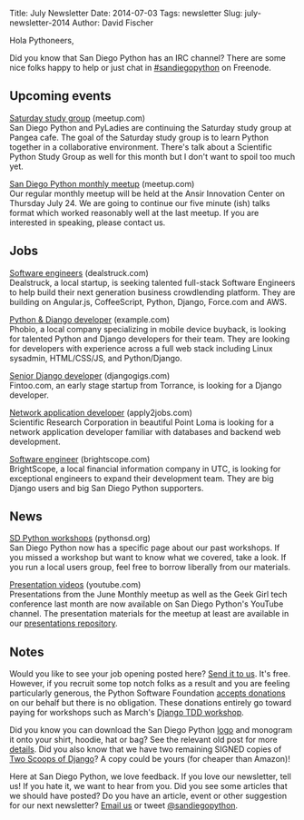 Title: July Newsletter
Date: 2014-07-03
Tags: newsletter
Slug: july-newsletter-2014
Author: David Fischer


Hola Pythoneers,

Did you know that San Diego Python has an IRC channel? There are some nice
folks happy to help or just chat in [#sandiegopython][irc] on Freenode.

[irc]: irc://irc.freenode.net/sandiegopython


Upcoming events
---------------


[Saturday study group][saturday-meetup] (meetup.com) <br />
San Diego Python and PyLadies are continuing the Saturday study group at
Pangea cafe. The goal of the Saturday study group is to learn Python together
in a collaborative environment. There's talk about a Scientific Python Study
Group as well for this month but I don't want to spoil too much yet.

[saturday-meetup]: http://www.meetup.com/pythonsd/events/190838302/


[San Diego Python monthly meetup][monthly-meetup] (meetup.com) <br />
Our regular monthly meetup will be held at the Ansir Innovation Center on
Thursday July 24. We are going to continue our five minute (ish) talks format
which worked reasonably well at the last meetup. If you are interested in
speaking, please contact us.

[monthly-meetup]: http://www.meetup.com/pythonsd/events/192804602/


Jobs
----

[Software engineers][dealstruck] (dealstruck.com) <br />
Dealstruck, a local startup, is seeking talented full-stack Software Engineers
to help build their next generation business crowdlending platform. They are
building on Angular.js, CoffeeScript, Python, Django, Force.com and AWS.

[dealstruck]: https://www.dealstruck.com/


[Python & Django developer][python-django] (example.com) <br />
Phobio, a local company specializing in mobile device buyback, is looking for
talented Python and Django developers for their team. They are looking for
developers with experience across a full web stack including Linux sysadmin,
HTML/CSS/JS, and Python/Django.

[python-django]: http://example.com


[Senior Django developer][sr-django] (djangogigs.com) <br />
Fintoo.com, an early stage startup from Torrance, is looking for a Django
developer.

[sr-django]: https://djangogigs.com/gigs/1603/


[Network application developer][netapp-developer] (apply2jobs.com) <br />
Scientific Research Corporation in beautiful Point Loma is looking for a
network application developer familiar with databases and backend web
development.

[netapp-developer]: https://www2.apply2jobs.com/scires/ProfExt/index.cfm?fuseaction=mExternal.showJob&RID=5476&CurrentPage=1


[Software engineer][software-engineer] (brightscope.com) <br />
BrightScope, a local financial information company in UTC, is looking for
exceptional engineers to expand their development team. They are big Django
users and big San Diego Python supporters.

[software-engineer]: http://www.brightscope.com/about/careers/#job_Full_Stack_Developer


News
----

[SD Python workshops][sd-python-workshops] (pythonsd.org) <br />
San Diego Python now has a specific page about our past workshops. If you
missed a workshop but want to know what we covered, take a look. If you run
a local users group, feel free to borrow liberally from our materials.

[sd-python-workshops]: http://pythonsd.org/pages/workshops.html


[Presentation videos][presentation-videos] (youtube.com) <br />
Presentations from the June Monthly meetup as well as the Geek Girl tech
conference last month are now available on San Diego Python's YouTube channel.
The presentation materials for the meetup at least are available in our
[presentations repository][presentations].

[presentation-videos]: https://www.youtube.com/channel/UCXU-oZwaHnoYUhja_yrrrGg
[presentations]: https://github.com/pythonsd/presentations


Notes
-----


Would you like to see your job opening posted here? [Send it to us][send-it].
It's free. However, if you recruit some top notch folks as a result and you
are feeling particularly generous, the Python Software Foundation
[accepts donations][accepts-donations] on our behalf but there is no
obligation. These donations entirely go toward paying for workshops such as
March's [Django TDD workshop][django-workshop].

[send-it]: mailto:sandiegopython@gmail.com
[accepts-donations]: https://psfmember.org/civicrm/contribute/transact?reset=1&id=9
[django-workshop]: http://www.meetup.com/pythonsd/events/164679962/


Did you know you can download the San Diego Python [logo][logo] and monogram
it onto your shirt, hoodie, hat or bag? See the relevant old post for more
[details][details]. Did you also know that we have two remaining SIGNED copies
of [Two Scoops of Django][two-scoops]? A copy could be yours (for cheaper than
Amazon)!

[logo]: https://github.com/pythonsd/logos
[details]: http://pythonsd.org/san-diego-python-gear.html
[two-scoops]: http://twoscoopspress.org/

Here at San Diego Python, we love feedback. If you love our newsletter,
tell us! If you hate it, we want to hear from you. Did you see some articles
that we should have posted? Do you have an article, event or other suggestion
for our next newsletter? [Email us][email-us] or tweet
[@sandiegopython][twitter].

[email-us]: mailto:sandiegopython@gmail.com
[twitter]: https://twitter.com/sandiegopython
